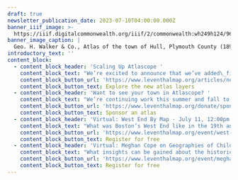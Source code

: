 ```yaml
---
draft: true
newsletter_publication_date: 2023-07-10T04:00:00.000Z
banner_iiif_image: >-
  https://iiif.digitalcommonwealth.org/iiif/2/commonwealth:wh249h124/960,3164,7603,2521/2000,/0/default.jpg
banner_image_caption: |
  Geo. H. Walker & Co., Atlas of the town of Hull, Plymouth County (1895)
introductory_text: ''
content_block:
  - content_block_header: 'Scaling Up Atlascope '
    content_block_text: "We’re excited to announce that we’ve added\_five new atlas layers across three towns to Atlascope, extending coverage to Dover, Hull, and Lynn! Urban atlases are excellent resources for discovering concrete facts about historical geography (though they certainly are that—possibly no other resource provides the same level of accessibility and granularity). Beyond that, these atlases provide jumping-off points for telling new stories about the world around us. Check out this small selection of the kinds of stories you can find in the latest Atlascope layers.\n"
    content_block_button_url: 'https://www.leventhalmap.org/articles/new-layers-in-atlascope/'
    content_block_button_text: Explore the new atlas layers
  - content_block_header: 'Want to see your town in Atlascope? '
    content_block_text: "We’re continuing work this summer and fall to add dozens more Massachusetts towns to Atlascope. However,\_we need help from you and your communities to make this happen.\_Transforming a single town atlas from printed pages into a modern, readable web-layer is\_[both costly and time-consuming](https://www.leventhalmap.org/articles/atlascope-explained-looking-between-the-cracks/), taking dozens of hours of skilled staff labor. If you’d like to see your town in Atlascope, and you know institutions, groups, or community members who’d like to help gather the funding to support this, please visit\_[this page](https://www.leventhalmap.org/donate/sponsor-an-atlas/)\_for more information, or reach out directly to our\_[Development Coordinator, Rachel Sharer](https://www.leventhalmap.org/about/people/rachel-sharer/).\n"
    content_block_button_url: 'https://www.leventhalmap.org/donate/sponsor-an-atlas/'
    content_block_button_text: Sponsor an atlas
  - content_block_header: 'Virtual: West End By Map · July 11, 12:00pm ET'
    content_block_text: "What was Boston’s West End like in the 19th and 20th centuries? What schools and churches were around? Were any industries based in the area? Join the Leventhal Map & Education Center with the\_[West End Museum](https://thewestendmuseum.org/)\_and\_[West End Branch Library](https://www.bpl.org/locations/west-end/)\_for a virtual deep dive into the historical geography of the area. Come learn about how the community has changed over time, and discover how to research the history of your own house and neighborhood. This talk is free and open to the public. It will broadcast live to our\_[Facebook page](https://www.facebook.com/bplmaps)\_and\_[YouTube channel](https://www.youtube.com/@LeventhalMapEducationCenter).\n"
    content_block_button_url: 'https://www.leventhalmap.org/event/west-end-by-map2/'
    content_block_button_text: Register for free
  - content_block_header: 'Virtual: Meghan Cope on Geographies of Childhood · July 25, 12:00pm ET'
    content_block_text: "What insights can be gained about the historical geographies of childhood from primary source material? What do maps—designed for or by children—reveal about the conditions, spaces, and places of childhood? Join us on Tuesday, July 25 at 12:00M EDT with\_Meghan Cope\_for a virtual talk on the conditions and experiences of childhood in early twentieth century New England. This talk is free and open to the public.\_It will broadcast live to our\_[Facebook page](https://www.facebook.com/bplmaps)\_and\_[YouTube channel](https://www.youtube.com/@LeventhalMapEducationCenter).\n"
    content_block_button_url: 'https://www.leventhalmap.org/event/meghan-cope-geographies-of-childhood/'
    content_block_button_text: Register for free
---
```



